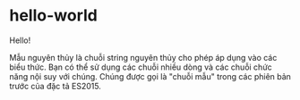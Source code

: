 # hello-world
Hello!

Mẫu nguyên thủy là chuỗi string nguyên thủy cho phép áp dụng vào các biểu thức. Bạn có thể sử dụng các chuỗi nhiều dòng và các chuỗi chức năng nội suy với chúng. Chúng được gọi là "chuỗi mẫu" trong các phiên bản trước của đặc tả ES2015.
